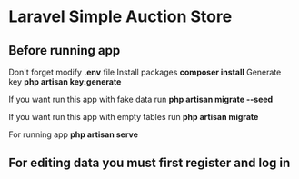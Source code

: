 # Laravel Simple Auction Store

## Before running app 
Don't forget modify **.env** file
Install packages **composer install**
Generate key **php artisan key:generate**

If you want run this app with fake data run **php artisan migrate --seed**

If you want run this app with empty tables run **php artisan migrate**

For running app **php artisan serve**

## For editing data you must first register and log in


